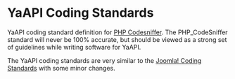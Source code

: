 # YaAPI Coding Standards

YaAPI coding standard definition for [PHP Codesniffer](http://pear.php.net/PHP_CodeSniffer).
The PHP_CodeSniffer standard will never be 100% accurate, but should be viewed as a strong
set of guidelines while writing software for YaAPI.

The YaAPI coding standards are very similar to the [Joomla! Coding Standards](https://github.com/joomla/coding-standards)
with some minor changes.